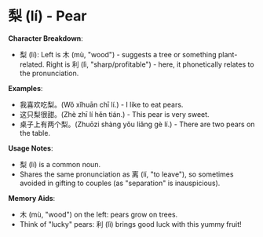 # **梨 (lí) - Pear**

**Character Breakdown**:  
- 梨 (lí): Left is 木 (mù, "wood") - suggests a tree or something plant-related. Right is 利 (lì, "sharp/profitable") - here, it phonetically relates to the pronunciation.

**Examples**:  
- 我喜欢吃梨。(Wǒ xǐhuān chī lí.) - I like to eat pears.  
- 这只梨很甜。(Zhè zhī lí hěn tián.) - This pear is very sweet.  
- 桌子上有两个梨。(Zhuōzi shàng yǒu liǎng gè lí.) - There are two pears on the table.

**Usage Notes**:  
- 梨 (lí) is a common noun.  
- Shares the same pronunciation as 离 (lí, "to leave"), so sometimes avoided in gifting to couples (as "separation" is inauspicious).

**Memory Aids**:  
- 木 (mù, "wood") on the left: pears grow on trees.  
- Think of "lucky" pears: 利 (lì) brings good luck with this yummy fruit!